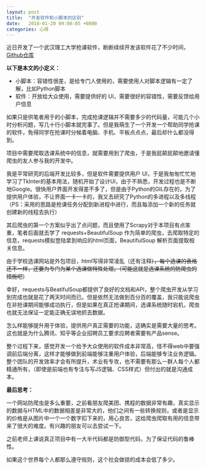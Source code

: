 ```yaml
---
layout: post
title:  "开发软件和小脚本的区别"
date:   2018-01-20 09:00:05 +0800
categories: 心得
---
```


近日开发了一个武汉理工大学抢课软件，断断续续开发该软件花了不少时间，[Github仓库](https://github.com/g10guang/WHUT_Courses_System)

**以下是本文的小定义：**

+ 小脚本：容错性很差，是给专门人使用的，需要使用人对脚本逻辑有一定了解，比如Python脚本
+ 软件：开放给大众使用，需要提供好的 UI，需要很好的容错性，需要反馈给用户信息

如果只是供笔者用于的小脚本，完成抢课逻辑并不需要多少的代码量，可能几个小时分析问题，写几十行小脚本就完事了。但是我萌生了一个开发一个帮助同学抢课的软件，免得同学在抢课时分候着电脑、手机、平板点点点，最后却什么都没得到。

项目中需要爬取选课系统中的信息，就需要用到了爬虫，于是我屁颠屁颠地邀请懂爬虫的友人参与我的开发中。

我是平常研究的后端开发比较多，但是软件需要提供用户 UI，于是我匆匆忙忙地学习了TkInter的基本用法，随机开始了设计UI，由于不熟悉，开发过程也是不断地Google。很快用户界面开发得差不多了，但是由于Python的GIL存在的，为了提供用户体验，不让界面一卡一卡的，我又去研究了Python的多进程以及多线程（PS：采用的思路是抢课任务分配到新进程中进行，而且每添加一个新的任务就创建新的线程去执行）


其后爬虫的第一个方案似乎出了点问题，而且使用了Scrapy对于本项目有点笨重，笔者后面就去学了 requests+BeautifulSoup 作为简单的爬虫，去爬取特定的信息，requests模拟登陆拿到响应的html页面，BeautifulSoup 解析页面提取相关信息。

由于学校选课网站是外包项目，html写得非常凌乱（还有注释~~），每个选课的表格还不一样，还要为专门为某个选课做特殊处理。（可能这就是选课系统的防爬虫的措施吧~~）

幸好，requests与BeatifulSoup都提供了良好的文档和API，整个爬虫开发从学习到完成也就是花了两天时间而已。但是依然无法做到百分百的覆盖，我只能说爬虫在非抢课期间能够成功执行，但是如果在真正抢课期间，选课系统随时宕机，爬虫也就无法保证一定能正确无误地抓去数据。

怎么样能够提升用于体验，提供用户真正需要的功能，这确实是需要大量的思考。这也就是为什么腾讯、知乎等企业招聘员工要求应聘者需要有产品sense。

整个过程下来，感觉开发一个给予大众使用的软件成本非常高，怪不得web中要强调前后端分离，这样才能够做到前端能够注重用户体验，后端能够专注业务逻辑。整个团队的开发效率才会有所提升，术业有专攻，也不需要有那么一群人每个人都精通所有，（即使是前端也有专注与写JS逻辑、CSS样式）但付出的就是沟通成本。

**最后思考：**

一个网站防爬虫是多么重要，之前看朋友爬美团、携程的数据非常有趣，真实显示的数据与HTML中的数据相差是非常大的，他们之间有一些转换规则，或者是显示的价格是从图片中一个一个数字扣下来的，用心良苦，这给爬虫爬取有用的信息带来了很大的难度。有兴趣的朋友可以去尝试一下。

之前老师上课说真正项目中有一大半代码都是防御型代码，为了保证代码的鲁棒性。

如果这个世界每个人都那么遵守规则，这个社会做锁的成本会低了多少。
